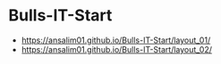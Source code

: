 # Bulls-IT-Start
- https://ansalim01.github.io/Bulls-IT-Start/layout_01/
- https://ansalim01.github.io/Bulls-IT-Start/layout_02/
